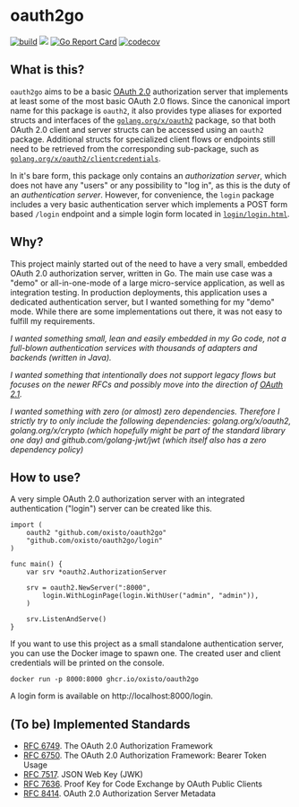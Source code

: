 # oauth2go

[![build](https://github.com/oxisto/oauth2go/actions/workflows/build.yml/badge.svg)](https://github.com/oxisto/oauth2go/actions/workflows/build.yml)
[![](https://godoc.org/github.com/oxisto/oauth2go?status.svg)](https://pkg.go.dev/github.com/oxisto/oauth2go)
[![Go Report Card](https://goreportcard.com/badge/github.com/oxisto/oauth2go)](https://goreportcard.com/report/github.com/oxisto/oauth2go)
[![codecov](https://codecov.io/gh/oxisto/oauth2go/branch/main/graph/badge.svg)](https://codecov.io/gh/oxisto/oauth2go)


## What is this?

`oauth2go` aims to be a basic [OAuth 2.0](https://datatracker.ietf.org/doc/html/rfc6749) authorization server that implements at least some of the most basic OAuth 2.0 flows. Since the canonical import name for this package is `oauth2`, it also provides type aliases for exported structs and interfaces of the [`golang.org/x/oauth2`](https://pkg.go.dev/golang.org/x/oauth2) package, so that both OAuth 2.0 client and server structs can be accessed using an `oauth2` package. Additional structs for specialized client flows or endpoints still need to be retrieved from the corresponding sub-package, such as [`golang.org/x/oauth2/clientcredentials`](https://pkg.go.dev/golang.org/x/oauth2/clientcredentials).

In it's bare form, this package only contains an *authorization server*, which does not have any "users" or any possibility to "log in", as this is the duty of an *authentication server*. However, for convenience, the `login` package includes a very basic authentication server which implements a POST form based `/login` endpoint and a simple login form located in [`login/login.html`](login/login.html).

## Why?

This project mainly started out of the need to have a very small, embedded OAuth 2.0 authorization server, written in Go. The main use case was a "demo" or all-in-one-mode of a large micro-service application, as well as integration testing. In production deployments, this application uses a dedicated authentication server, but I wanted something for my "demo" mode. While there are some implementations out there, it was not easy to fulfill my requirements.

*I wanted something small, lean and easily embedded in my Go code, not a full-blown authentication services with thousands of adapters and backends (written in Java).*

*I wanted something that intentionally does not support legacy flows but focuses on the newer RFCs and possibly move into the direction of [OAuth 2.1](https://datatracker.ietf.org/doc/html/draft-ietf-oauth-v2-1-04).*

*I wanted something with zero (or almost) zero dependencies. Therefore I strictly try to only include the following dependencies: golang.org/x/oauth2, golang.org/x/crypto (which hopefully might be part of the standard library one day) and github.com/golang-jwt/jwt (which itself also has a zero dependency policy)*

## How to use?

A very simple OAuth 2.0 authorization server with an integrated authentication ("login") server can be created like this.

```golang
import (
    oauth2 "github.com/oxisto/oauth2go"
    "github.com/oxisto/oauth2go/login"
)

func main() {
    var srv *oauth2.AuthorizationServer

    srv = oauth2.NewServer(":8000",
        login.WithLoginPage(login.WithUser("admin", "admin")),
    )

    srv.ListenAndServe()
}
```

If you want to use this project as a small standalone authentication server, you can use the Docker image to spawn one. The created user and client credentials will be printed on the console.

```
docker run -p 8000:8000 ghcr.io/oxisto/oauth2go
```

A login form is available on http://localhost:8000/login.


## (To be) Implemented Standards

* [RFC 6749](https://datatracker.ietf.org/doc/html/rfc6749). The OAuth 2.0 Authorization Framework
* [RFC 6750](https://datatracker.ietf.org/doc/html/rfc6750). The OAuth 2.0 Authorization Framework: Bearer Token Usage
* [RFC 7517](https://datatracker.ietf.org/doc/html/rfc7517). JSON Web Key (JWK)
* [RFC 7636](https://datatracker.ietf.org/doc/html/rfc7636). Proof Key for Code Exchange by OAuth Public Clients
* [RFC 8414](https://datatracker.ietf.org/doc/html/rfc8414). OAuth 2.0 Authorization Server Metadata 